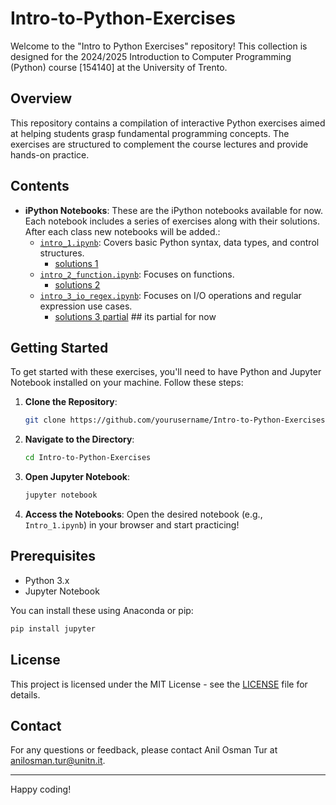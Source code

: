 # Intro-to-Python-Exercises

Welcome to the "Intro to Python Exercises" repository! This collection is designed for the 2024/2025 Introduction to Computer Programming (Python) course [154140] at the University of Trento.

## Overview

This repository contains a compilation of interactive Python exercises aimed at helping students grasp fundamental programming concepts. The exercises are structured to complement the course lectures and provide hands-on practice.

## Contents

- **iPython Notebooks**: These are the iPython notebooks available for now. Each notebook includes a series of exercises along with their solutions. After each class new notebooks will be added.:
  - [`intro_1.ipynb`](intro_1.ipynb): Covers basic Python syntax, data types, and control structures.
    - [solutions 1]((intro_1_solutions.ipynb))
  - [`intro_2_function.ipynb`](intro_2_functions.ipynb): Focuses on functions.
    - [solutions 2](intro_2_functions_solutions.ipynb)
  - [`intro_3_io_regex.ipynb`](intro_3/intro_3_io_regex.ipynb): Focuses on I/O operations and regular expression use cases.
    - [solutions 3 partial](intro_3/intro_3_io_regex_partial_solution.ipynb) ## its partial for now

## Getting Started

To get started with these exercises, you'll need to have Python and Jupyter Notebook installed on your machine. Follow these steps:

1. **Clone the Repository**:
   ```bash
   git clone https://github.com/yourusername/Intro-to-Python-Exercises.git
   ```
2. **Navigate to the Directory**:
   ```bash
   cd Intro-to-Python-Exercises
   ```
3. **Open Jupyter Notebook**:
   ```bash
   jupyter notebook
   ```
4. **Access the Notebooks**: Open the desired notebook (e.g., `Intro_1.ipynb`) in your browser and start practicing!

## Prerequisites

- Python 3.x
- Jupyter Notebook

You can install these using Anaconda or pip:

```bash
pip install jupyter
```

## License

This project is licensed under the MIT License - see the [LICENSE](LICENSE) file for details.

## Contact

For any questions or feedback, please contact Anil Osman Tur at anilosman.tur@unitn.it.

---

Happy coding!
